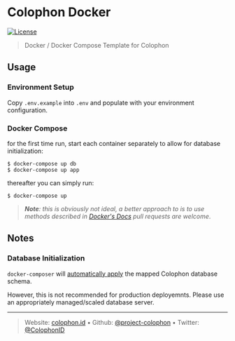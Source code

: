 # Colophon Docker

[![License][license-image]][license-url]

> Docker / Docker Compose Template for Colophon

## Usage

### Environment Setup
Copy `.env.example` into `.env` and populate with your environment configuration.


### Docker Compose

for the first time run, start each container separately to allow for database initialization:

```shell
$ docker-compose up db
$ docker-compose up app
```

thereafter you can simply run:

```shell
$ docker-compose up
```

> _**Note**: this is obviously not ideal, a better approach to is to use methods described in [Docker's Docs](https://docs.docker.com/compose/startup-order/) pull requests are welcome_.

## Notes

### Database Initialization

`docker-composer` will [automatically apply](./docker-compose.yml#L13) the mapped Colophon database schema.  

However, this is not recommended for production deployemnts. Please use an appropriately managed/scaled database server.

---
> Website: [colophon.id](https://colophon.id) &bull; 
> Github: [@project-colophon](https://github.com/project-colophon) &bull; 
> Twitter: [@ColophonID](https://twitter.com/ColophonID)

[license-url]: LICENSE
[license-image]: https://img.shields.io/github/license/project-colophon/docker.svg?style=for-the-badge&logo=circleci
